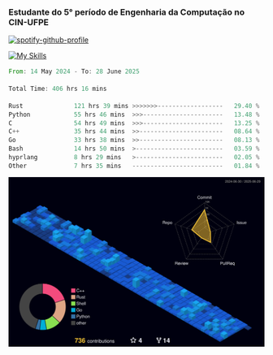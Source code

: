 
### Estudante do 5° período de Engenharia da Computação no CIN-UFPE

[![spotify-github-profile](https://spotify-github-profile.kittinanx.com/api/view?uid=21nggge2ld354asa4l3xoze2q&cover_image=true&theme=novatorem&show_offline=false&background_color=000000&interchange=true&bar_color=53b14f&bar_color_cover=true)](https://github.com/kittinan/spotify-github-profile)


[![My Skills](https://skillicons.dev/icons?i=c,cpp,rust,py,java,neovim&theme=dark)](https://skillicons.dev)

<!--START_SECTION:waka-->

```rust
From: 14 May 2024 - To: 28 June 2025

Total Time: 406 hrs 16 mins

Rust              121 hrs 39 mins >>>>>>>------------------   29.40 %
Python            55 hrs 46 mins  >>>----------------------   13.48 %
C                 54 hrs 49 mins  >>>----------------------   13.25 %
C++               35 hrs 44 mins  >>-----------------------   08.64 %
Go                33 hrs 38 mins  >>-----------------------   08.13 %
Bash              14 hrs 50 mins  >------------------------   03.59 %
hyprlang          8 hrs 29 mins   >------------------------   02.05 %
Other             7 hrs 35 mins   -------------------------   01.84 %
```

<!--END_SECTION:waka-->

![](./profile-3d-contrib/profile-night-view.svg)

